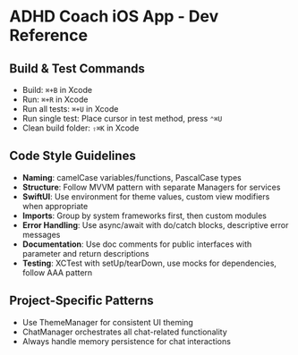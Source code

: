 # ADHD Coach iOS App - Dev Reference

## Build & Test Commands
- Build: `⌘+B` in Xcode
- Run: `⌘+R` in Xcode
- Run all tests: `⌘+U` in Xcode
- Run single test: Place cursor in test method, press `⌃⌘U`
- Clean build folder: `⇧⌘K` in Xcode

## Code Style Guidelines
- **Naming**: camelCase variables/functions, PascalCase types
- **Structure**: Follow MVVM pattern with separate Managers for services
- **SwiftUI**: Use environment for theme values, custom view modifiers when appropriate
- **Imports**: Group by system frameworks first, then custom modules
- **Error Handling**: Use async/await with do/catch blocks, descriptive error messages
- **Documentation**: Use doc comments for public interfaces with parameter and return descriptions
- **Testing**: XCTest with setUp/tearDown, use mocks for dependencies, follow AAA pattern

## Project-Specific Patterns
- Use ThemeManager for consistent UI theming
- ChatManager orchestrates all chat-related functionality
- Always handle memory persistence for chat interactions